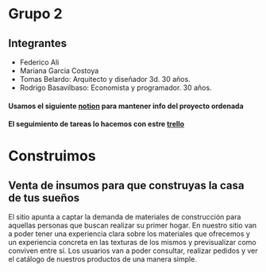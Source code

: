 # Grupo 2 
## Integrantes
+ Federico Ali
+ Mariana Garcia Costoya
+ Tomas Belardo: Arquitecto y diseñador 3d. 30 años. 
+ Rodrigo Basavilbaso: Economista y programador. 30 años.

#### Usamos el siguiente [notion](https://sunny-tumbleweed-79d.notion.site/Trabajo-Integrador-5bcc3261f92646bea07721a4aee4d874) para mantener info del proyecto ordenada
#### El seguimiento de tareas lo hacemos con estre [trello](https://trello.com/b/V46ylRJE/sprint-1)



# Construimos
## Venta de insumos para que construyas la casa de tus sueños

El sitio apunta a captar la demanda de materiales de construcción para aquellas personas que buscan realizar su primer hogar. En nuestro sitio van a poder tener una experiencia clara sobre los materiales que ofrecemos y un experiencia concreta en las texturas de los mismos y previsualizar como conviven entre sí.
Los usuarios van a poder consultar, realizar pedidos y ver el catálogo de nuestros productos de una manera simple.

